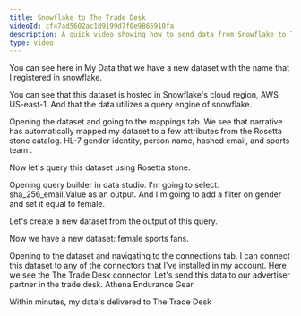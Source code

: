 ```yaml
---
title: Snowflake to The Trade Desk
videoId: cf47ad5602ac1d9199d7f0e9865910fa
description: A quick video showing how to send data from Snowflake to The Trade Desk using Rosetta Stone
type: video
---
```

You can see here in My Data that we have a new dataset with the name that I registered in snowflake.

You can see that this dataset is hosted in Snowflake's cloud region, AWS US-east-1. And that the data utilizes a query engine of snowflake.

<!--more-->

Opening the dataset and going to the mappings tab. We see that narrative has automatically mapped my dataset to a few attributes from the Rosetta stone catalog. HL-7 gender identity, person name, hashed email, and sports team .

 Now let's query this dataset using Rosetta stone.

Opening query builder in data studio. I'm going to select. sha_256_email.Value  as an output. And I'm going to add a filter on gender and set it equal to female.  

Let's create a new dataset from the output of this query.  

Now we have a new dataset: female sports fans.

Opening to the dataset and navigating to the connections tab. I can connect this dataset to any of the connectors that I've installed in my account. Here we see the The Trade Desk connector.  Let's send this data  to our advertiser partner in the trade desk. Athena Endurance Gear.

Within minutes, my data's  delivered to The Trade Desk
